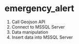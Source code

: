 # emergency_alert
1. Call Geojson API 
2. Connect to MSSQL Server
3. Data manipulation
4. Insert data into MSSQL Server
